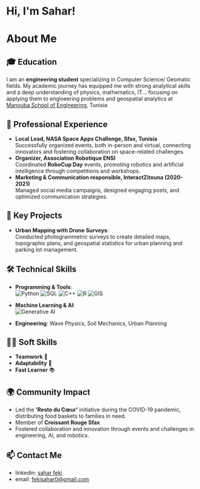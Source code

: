 # Hi, I'm Sahar!

# About Me  

## 🎓 Education  
I am an **engineering student** specializing in Computer Science/ Geomatic fields. My academic journey has equipped me with strong analytical skills and a deep understanding of physics, mathematics, IT... focusing on applying them to engineering problems and geospatial analytics at [Manouba School of Engineering](https://manouba-school-engineering.web.app/), Tunisia<br/>
## 💼 Professional Experience  
- **Local Lead, NASA Space Apps Challenge, Sfax, Tunisia**  
  Successfully organized events, both in-person and virtual, connecting innovators and fostering collaboration on space-related challenges.  
- **Organizer, Association Robotique ENSI**  
  Coordinated **RoboCup Day** events, promoting robotics and artificial intelligence through competitions and workshops.  
- **Marketing & Communication responsible, InteractZitouna (2020-2021)**  
  Managed social media campaigns, designed engaging posts, and optimized communication strategies.  

## 🌟 Key Projects  
- **Urban Mapping with Drone Surveys**:  
  Conducted photogrammetric surveys to create detailed maps, topographic plans, and geospatial statistics for urban planning and parking lot management.  
  
## 🛠️ Technical Skills  

- **Programming & Tools**:  
  ![Python](https://img.shields.io/badge/Python-3776AB?style=for-the-badge&logo=python&logoColor=white)  ![SQL](https://img.shields.io/badge/SQL-4479A1?style=for-the-badge&logo=postgresql&logoColor=white)  ![C++](https://img.shields.io/badge/C++-00599C?style=for-the-badge&logo=c%2B%2B&logoColor=white)  ![R](https://img.shields.io/badge/R-276DC3?style=for-the-badge&logo=r&logoColor=white)  ![GIS](https://img.shields.io/badge/GIS-34A853?style=for-the-badge&logo=google-maps&logoColor=white) 

- **Machine Learning & AI**:  
  ![Generative AI](https://img.shields.io/badge/Generative_AI-009688?style=for-the-badge&logo=openai&logoColor=white)  

- **Engineering**: Wave Physics, Soil Mechanics, Urban Planning

## 🧑‍💼 Soft Skills  
- **Teamwork** 🤝  
- **Adaptability** 🔄  
- **Fast Learner** 📚
   
## 🌍 Community Impact  
- Led the **'Resto du Cœur'** initiative during the COVID-19 pandemic, distributing food baskets to families in need.
- Member of **Croissant Rouge Sfax**
- Fostered collaboration and innovation through events and challenges in engineering, AI, and robotics.  

## 📫 Contact Me  
- linkedin: [sahar feki](https://www.linkedin.com/in/sahar-feki-77061a245/)
- email: fekisahar0@gmail.com
